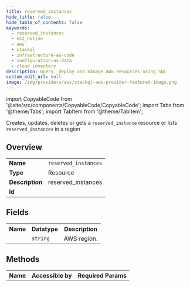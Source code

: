 ```yaml
---
title: reserved_instances
hide_title: false
hide_table_of_contents: false
keywords:
  - reserved_instances
  - ec2_native
  - aws
  - stackql
  - infrastructure-as-code
  - configuration-as-data
  - cloud inventory
description: Query, deploy and manage AWS resources using SQL
custom_edit_url: null
image: /img/providers/aws/stackql-aws-provider-featured-image.png
---
```


import CopyableCode from '@site/src/components/CopyableCode/CopyableCode';
import Tabs from '@theme/Tabs';
import TabItem from '@theme/TabItem';

Creates, updates, deletes or gets a <code>reserved_instance</code> resource or lists <code>reserved_instances</code> in a region

## Overview
<table><tbody>
<tr><td><b>Name</b></td><td><code>reserved_instances</code></td></tr>
<tr><td><b>Type</b></td><td>Resource</td></tr>
<tr><td><b>Description</b></td><td>reserved_instances</td></tr>
<tr><td><b>Id</b></td><td><CopyableCode code="aws.ec2_native.reserved_instances" /></td></tr>
</tbody></table>

## Fields
<table><tbody><tr><th>Name</th><th>Datatype</th><th>Description</th></tr><tr><td><CopyableCode code="region" /></td><td><code>string</code></td><td>AWS region.</td></tr>
</tbody></table>

## Methods

<table><tbody>
  <tr>
    <th>Name</th>
    <th>Accessible by</th>
    <th>Required Params</th>
  </tr>
</tbody></table>







